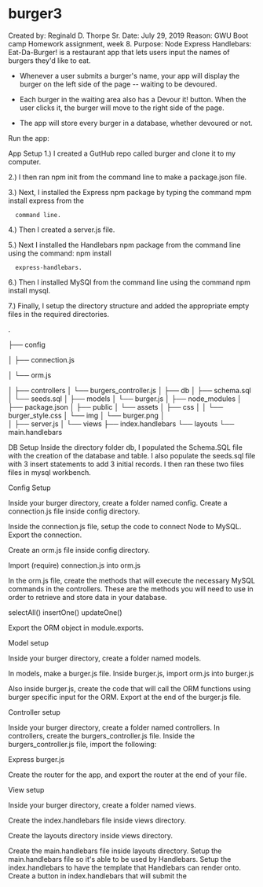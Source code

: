 # burger3
Created by: Reginald D. Thorpe Sr. Date: July 29, 2019
Reason: GWU Boot camp Homework assignment, week 8.
Purpose: Node Express Handlebars: Eat-Da-Burger! is a restaurant app that lets users input the 
	      names of burgers they'd like to eat.
-	Whenever a user submits a burger's name, your app will display the burger on the left side of the page -- waiting to be devoured.

-	Each burger in the waiting area also has a Devour it! button. When the user clicks it, the burger will move to the right side of the page.

-	The app will store every burger in a database, whether devoured or not.

Run the app: 

App Setup
1.) I created a GutHub repo called burger and clone it to my computer.

2.) I then ran npm init from the command line to make a package.json file.

3.) Next, I installed the Express npm package by typing the command mpm install express from the   

      command line.
      
4.) Then I created a server.js file.

5.) Next I installed the Handlebars npm package from the command line using the command: npm install 

      express-handlebars.
      
6.) Then I installed MySQl from the command line using the command npm install mysql.

7.) Finally, I setup the directory structure and added the appropriate empty files in the required 
     directories.
     
.

├── config


│   ├── connection.js


│   └── orm.js

│ 
├── controllers
│   └── burgers_controller.js
│
├── db
│   ├── schema.sql
│   └── seeds.sql
│
├── models
│   └── burger.js
│ 
├── node_modules
│ 
├── package.json
│
├── public
│   └── assets
│       ├── css
│       │   └── burger_style.css
│       └── img
│           └── burger.png
│   
│
├── server.js
│
└── views
    ├── index.handlebars
    └── layouts
        └── main.handlebars

DB Setup
Inside the directory folder db, I populated the Schema.SQL file with the creation of the database and table.  I also populate the seeds.sql file with 3 insert statements to add 3 initial records. I then ran these two files files in mysql workbench.







 






Config Setup


Inside your burger directory, create a folder named config.
Create a connection.js file inside config directory.



Inside the connection.js file, setup the code to connect Node to MySQL.
Export the connection.



Create an orm.js file inside config directory.



Import (require) connection.js into orm.js

In the orm.js file, create the methods that will execute the necessary MySQL commands in the controllers. These are the methods you will need to use in order to retrieve and store data in your database.


selectAll()
insertOne()
updateOne()


Export the ORM object in module.exports.



Model setup



Inside your burger directory, create a folder named models.


In models, make a burger.js file.
Inside burger.js, import orm.js into burger.js

Also inside burger.js, create the code that will call the ORM functions using burger specific input for the ORM.
Export at the end of the burger.js file.





Controller setup


Inside your burger directory, create a folder named controllers.
In controllers, create the burgers_controller.js file.
Inside the burgers_controller.js file, import the following:



Express
burger.js



Create the router for the app, and export the router at the end of your file.



View setup


Inside your burger directory, create a folder named views.



Create the index.handlebars file inside views directory.

Create the layouts directory inside views directory.


Create the main.handlebars file inside layouts directory.
Setup the main.handlebars file so it's able to be used by Handlebars.
Setup the index.handlebars to have the template that Handlebars can render onto.
Create a button in index.handlebars that will submit the 
